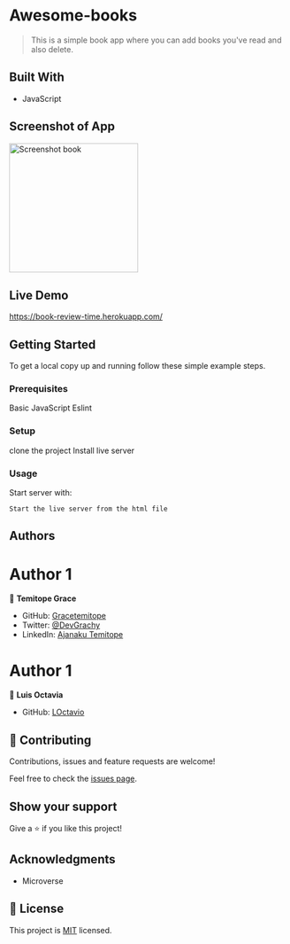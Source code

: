 # Awesome-books


> This is a simple book app where you can add books you've read and also delete.  

## Built With

- JavaScript

## Screenshot of App
<img width="233" alt="Screenshot book" src="https://user-images.githubusercontent.com/58818795/124741880-064a5d00-ded1-11eb-9ac1-5ecdd8f71009.png">


## Live Demo

https://book-review-time.herokuapp.com/

## Getting Started

To get a local copy up and running follow these simple example steps.

### Prerequisites

Basic JavaScript
Eslint
### Setup

clone the project
Install live server

### Usage

Start server with:

```
Start the live server from the html file
```


## Authors

# Author 1

👤 **Temitope Grace**

- GitHub: [Gracetemitope](https://github.com/gracetemitope)
- Twitter: [@DevGrachy](https://twitter.com/devgrachy)
- LinkedIn: [Ajanaku Temitope](https://www.linkedin.com/in/ajanaku-temitope/)

# Author 1

👤 **Luis Octavia**

- GitHub: [LOctavio](https://github.com/LOctavio)

## 🤝 Contributing

Contributions, issues and feature requests are welcome!

Feel free to check the [issues page](issues/).

## Show your support

Give a ⭐️ if you like this project!

## Acknowledgments

- Microverse


## 📝 License

This project is [MIT](LICENSE) licensed.

